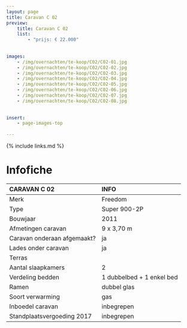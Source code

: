```yaml
---
layout: page
title: Caravan C 02
preview: 
    title: Caravan C 02
    list:
        - "prijs: € 22.000"
        
        
images:
    - /img/overnachten/te-koop/C02/C02-01.jpg
    - /img/overnachten/te-koop/C02/C02-02.jpg
    - /img/overnachten/te-koop/C02/C02-03.jpg
    - /img/overnachten/te-koop/C02/C02-04.jpg
    - /img/overnachten/te-koop/C02/C02-05.jpg
    - /img/overnachten/te-koop/C02/C02-06.jpg
    - /img/overnachten/te-koop/C02/C02-07.jpg
    - /img/overnachten/te-koop/C02/C02-08.jpg
    
    
insert:
    - page-images-top
    
---
```


{% include links.md %}



# Infofiche 

CARAVAN C 02                | INFO        | 
:---------------------------|:------------|
Merk                        |Freedom 
Type                        |Super 900-2P
Bouwjaar                    |2011
Afmetingen caravan          |9 x 3,70 m
Caravan onderaan afgemaakt? |ja
Lades onder caravan         |ja
Terras                      |
Aantal slaapkamers          |2
Verdeling bedden            |1 dubbelbed + 1 enkel bed
Ramen                       |dubbel glas
Soort verwarming            |gas
Inboedel caravan            |inbegrepen
Standplaatsvergoeding 2017  |inbegrepen